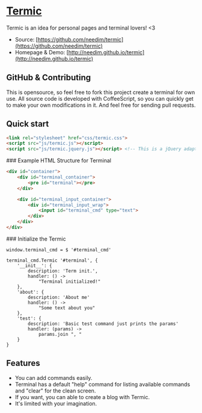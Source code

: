# [Termic](http://github.com/needim/termic)

Termic is an idea for personal pages and terminal lovers! <3

* Source: [https://github.com/needim/termic](https://github.com/needim/termic)
* Homepage & Demo: [http://needim.github.io/termic](http://needim.github.io/termic)

## GitHub & Contributing
This is opensource, so feel free to fork this project create a terminal for own use. All source code is developed with CoffeeScript, so you can quickly get to make your own modifications in it.
And feel free for sending pull requests.

## Quick start

``` html
<link rel="stylesheet" href="css/termic.css">
<script src="js/termic.js"></script>
<script src="js/termic.jquery.js"></script> <!-- This is a jQuery adapter for using with jQuery -->
```

### Example HTML Structure for Terminal
``` html
<div id="container">
	<div id="terminal_container">
		<pre id="terminal"></pre>
	</div>

	<div id="terminal_input_container">
		<div id="terminal_input_wrap">
			<input id="terminal_cmd" type="text">
		</div>
	</div>
</div>
```

### Initialize the Termic
``` coffescript
window.terminal_cmd = $ '#terminal_cmd'

terminal_cmd.Termic '#terminal', {
	'__init__': {
		description: 'Term init.',
		handler: () ->
			"Terminal initialized!"
	},
	'about': {
		description: 'About me'
		handler: () ->
			"Some text about you"
	},
	'test': {
		description: 'Basic test command just prints the params'
		handler: (params) ->
			params.join ", "
	}
}
```

## Features

* You can add commands easily.
* Terminal has a default "help" command for listing available commands and "clear" for the clean screen.
* If you want, you can able to create a blog with Termic.
* It's limited with your imagination.